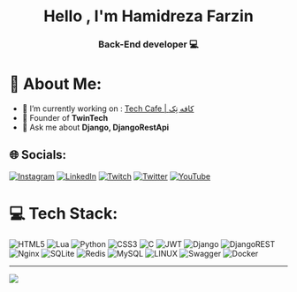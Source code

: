 <h1 align="center">Hello , I'm Hamidreza Farzin</h1>
<h3 align="center">Back-End developer 💻</h3>

# 💫 About Me:
- 🔭 I’m currently working on  :    <a href="https://redl.ink/techcAFE/links" target="_blank">Tech Cafe | کافه تِک</a> <br>
- 👑 Founder of **TwinTech**
- 💬 Ask me about **Django, DjangoRestApi**

## 🌐 Socials:
[![Instagram](https://img.shields.io/badge/Instagram-%23E4405F.svg?logo=Instagram&logoColor=white)](https://instagram.com/hamidrezafarzin.hv) [![LinkedIn](https://img.shields.io/badge/LinkedIn-%230077B5.svg?logo=linkedin&logoColor=white)](https://linkedin.com/in/https://www.linkedin.com/in/hamidreza-farzin-8a6549219/) [![Twitch](https://img.shields.io/badge/Twitch-%239146FF.svg?logo=Twitch&logoColor=white)](https://twitch.tv/h__victor) [![Twitter](https://img.shields.io/badge/Twitter-%231DA1F2.svg?logo=Twitter&logoColor=white)](https://twitter.com/Hamid_r_f) [![YouTube](https://img.shields.io/badge/YouTube-%23FF0000.svg?logo=YouTube&logoColor=white)](https://youtube.com/@H_VICTOR) 

# 💻 Tech Stack:
![HTML5](https://img.shields.io/badge/html5-%23E34F26.svg?style=for-the-badge&logo=html5&logoColor=white) ![Lua](https://img.shields.io/badge/lua-%232C2D72.svg?style=for-the-badge&logo=lua&logoColor=white) ![Python](https://img.shields.io/badge/python-3670A0?style=for-the-badge&logo=python&logoColor=ffdd54) ![CSS3](https://img.shields.io/badge/css3-%231572B6.svg?style=for-the-badge&logo=css3&logoColor=white) ![C](https://img.shields.io/badge/c-%2300599C.svg?style=for-the-badge&logo=c&logoColor=white) ![JWT](https://img.shields.io/badge/JWT-black?style=for-the-badge&logo=JSON%20web%20tokens) ![Django](https://img.shields.io/badge/django-%23092E20.svg?style=for-the-badge&logo=django&logoColor=white) ![DjangoREST](https://img.shields.io/badge/DJANGO-REST-ff1709?style=for-the-badge&logo=django&logoColor=white&color=ff1709&labelColor=gray) ![Nginx](https://img.shields.io/badge/nginx-%23009639.svg?style=for-the-badge&logo=nginx&logoColor=white) ![SQLite](https://img.shields.io/badge/sqlite-%2307405e.svg?style=for-the-badge&logo=sqlite&logoColor=white) ![Redis](https://img.shields.io/badge/redis-%23DD0031.svg?style=for-the-badge&logo=redis&logoColor=white) ![MySQL](https://img.shields.io/badge/mysql-%2300f.svg?style=for-the-badge&logo=mysql&logoColor=white) ![LINUX](https://img.shields.io/badge/Linux-FCC624?style=for-the-badge&logo=linux&logoColor=black) ![Swagger](https://img.shields.io/badge/-Swagger-%23Clojure?style=for-the-badge&logo=swagger&logoColor=white) ![Docker](https://img.shields.io/badge/docker-%230db7ed.svg?style=for-the-badge&logo=docker&logoColor=white)


---
[![](https://visitcount.itsvg.in/api?id=H-VICTOOR&icon=0&color=12)](https://visitcount.itsvg.in)

<!-- Proudly created with GPRM ( https://gprm.itsvg.in ) -->
